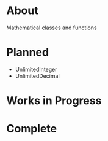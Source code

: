 # About

Mathematical classes and functions

# Planned


  * UnlimitedInteger
  * UnlimitedDecimal



# Works in Progress
# Complete